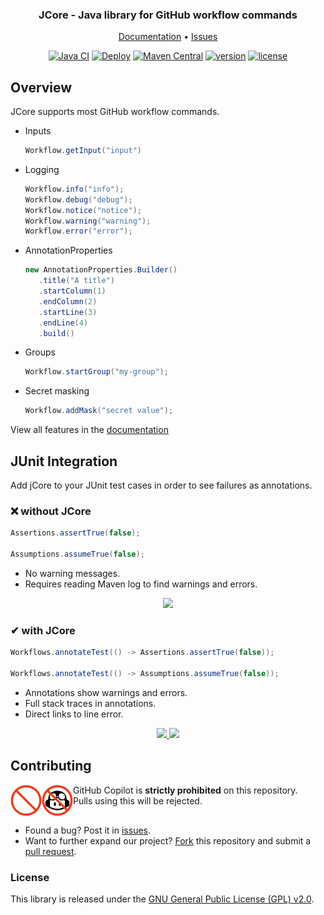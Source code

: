 <div align="center">
    <h3 align="center">JCore - Java library for GitHub workflow commands</h3>
    <p align="center">
        <a href="https://docs.katsute.dev/jcore">Documentation</a>
        •
        <a href="https://github.com/KatsuteDev/JCore/issues">Issues</a>
    </p>
</div>

<div align="center">
    <a href="https://github.com/KatsuteDev/JCore/actions/workflows/java_ci.yml"><img alt="Java CI" src="https://github.com/KatsuteDev/JCore/actions/workflows/java_ci.yml/badge.svg"></a>
    <a href="https://github.com/KatsuteDev/JCore/actions/workflows/release.yml"><img alt="Deploy" src="https://github.com/KatsuteDev/JCore/actions/workflows/release.yml/badge.svg"></a>
    <a href="https://mvnrepository.com/artifact/dev.katsute/jcore"><img alt="Maven Central" src="https://img.shields.io/maven-central/v/dev.katsute/jcore"></a>
    <a href="https://github.com/KatsuteDev/JCore/releases"><img alt="version" src="https://img.shields.io/github/v/release/KatsuteDev/JCore"></a>
    <a href="https://github.com/KatsuteDev/JCore/blob/main/LICENSE"><img alt="license" src="https://img.shields.io/github/license/KatsuteDev/JCore"></a>
</div>

## Overview

JCore supports most GitHub workflow commands.

 - Inputs
   ```java
   Workflow.getInput("input")
   ```
 - Logging
   ```java
   Workflow.info("info");
   Workflow.debug("debug");
   Workflow.notice("notice");
   Workflow.warning("warning");
   Workflow.error("error");
   ```
 - AnnotationProperties
   ```java
   new AnnotationProperties.Builder()
      .title("A title")
      .startColumn(1)
      .endColumn(2)
      .startLine(3)
      .endLine(4)
      .build()
   ```
 - Groups
   ```java
   Workflow.startGroup("my-group");
   ```
 - Secret masking
   ```java
   Workflow.addMask("secret value");
   ```

View all features in the [documentation](https://docs.katsute.dev/jcore)

## JUnit Integration

Add jCore to your JUnit test cases in order to see failures as annotations.

### ❌ without JCore

```java
Assertions.assertTrue(false);

Assumptions.assumeTrue(false);
```

 - No warning messages.
 - Requires reading Maven log to find warnings and errors.

<div align="center">
    <a href="https://github.com/KatsuteDev/JCore/actions/runs/1704996506">
        <img src="https://raw.githubusercontent.com/KatsuteDev/JCore/main/before.png">
    </a>
</div>

### ✔ with JCore

```java
Workflows.annotateTest(() -> Assertions.assertTrue(false));

Workflows.annotateTest(() -> Assumptions.assumeTrue(false));
```

 - Annotations show warnings and errors.
 - Full stack traces in annotations.
 - Direct links to line error.

<div align="center">
    <a href="https://github.com/KatsuteDev/JCore/actions/runs/1704996503">
        <img src="https://raw.githubusercontent.com/KatsuteDev/JCore/main/after.png">
    </a>
    <a href="https://github.com/KatsuteDev/JCore/blob/335e5c9d02912e789e04809b33c257193c1938a6/src/test/java/dev/katsute/jcore/SampleTests.java#L40">
        <img src="https://raw.githubusercontent.com/KatsuteDev/JCore/main/after.link.png">
    </a>
</div>

## Contributing

<!-- GitHub Copilot Disclaimer -->
<table>
    <img alt="GitHub Copilot" align="left" src="https://raw.githubusercontent.com/KatsuteDev/.github/main/profile/copilot-dark.png#gh-dark-mode-only" width="50"><img alt="GitHub Copilot" align="left" src="https://raw.githubusercontent.com/KatsuteDev/.github/main/profile/copilot-light.png#gh-light-mode-only" width="50">
    <p>GitHub Copilot is <b>strictly prohibited</b> on this repository.<br>Pulls using this will be rejected.</p>
</table>
<!-- GitHub Copilot Disclaimer -->

 - Found a bug? Post it in [issues](https://github.com/KatsuteDev/JCore/issues).
 - Want to further expand our project? [Fork](https://github.com/KatsuteDev/JCore/fork) this repository and submit a [pull request](https://github.com/KatsuteDev/JCore/pulls).

### License

This library is released under the [GNU General Public License (GPL) v2.0](https://github.com/KatsuteDev/JCore/blob/main/LICENSE).